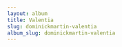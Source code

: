 ```yaml
---
layout: album
title: Valentia
slug: dominickmartin-valentia
album_slug: dominickmartin-valentia
---
```

